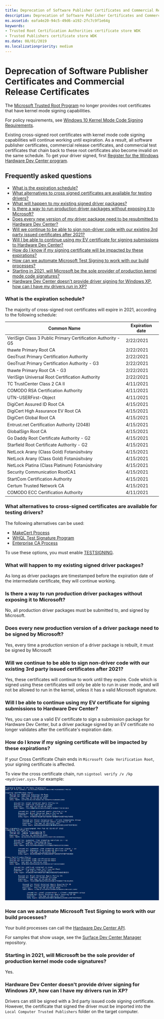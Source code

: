 ```yaml
---
title: Deprecation of Software Publisher Certificates and Commercial Release Certificates
description: Deprecation of Software Publisher Certificates and Commercial Release Certificates
ms.assetid: eafa4e20-94c5-49d6-a192-2fc7c9f1e64g
keywords:
- Trusted Root Certification Authorities certificate store WDK
- Trusted Publishers certificate store WDK
ms.date: 08/01/2019
ms.localizationpriority: medium
---
```


# Deprecation of Software Publisher Certificates and Commercial Release Certificates

The [Microsoft Trusted Root Program](https://docs.microsoft.com/security/trusted-root/program-requirements) no longer provides root certificates that have kernel mode signing capabilities.

For policy requirements, see [Windows 10 Kernel Mode Code Signing Requirements](https://docs.microsoft.com/security/trusted-root/program-requirements#f-windows-10-kernel-mode-code-signing-kmcs-requirements).

Existing cross-signed root certificates with kernel mode code signing capabilities will continue working until expiration.
As a result, all software publisher certificates, commercial release certificates, and commercial test certificates that chain back to these root certificates also become invalid on the same schedule.  To get your driver signed, first [Register for the Windows Hardware Dev Center program](https://docs.microsoft.com/windows-hardware/drivers/dashboard/register-for-the-hardware-program).

## Frequently asked questions
* [What is the expiration schedule?](#what-is-the-expiration-schedule)
* [What alternatives to cross signed certificates are available for testing drivers?](#what-alternatives-to-cross-signed-certificates-are-available-for-testing-drivers)
* [What will happen to my existing signed driver packages?](#what-will-happen-to-my-existing-signed-driver-packages)
* [Is there a way to run production driver packages without exposing it to Microsoft?](#is-there-a-way-to-run-production-driver-packages-without-exposing-it-to-microsoft)
* [Does every new version of my driver package need to be resubmitted to Hardware Dev Center?](#does-every-new-production-version-of-a-driver-package-need-to-be-signed-by-microsoft)
* [Will we continue to be able to sign non-driver code with our existing 3rd party issued certificates after 2021?](#will-we-continue-to-be-able-to-sign-non-driver-code-with-our-existing-3rd-party-issued-certificates-after-2021)
* [Will I be able to continue using my EV certificate for signing submissions to Hardware Dev Center?](#will-i-be-able-to-continue-using-my-ev-certificate-for-signing-submissions-to-hardware-dev-center)
* [How do I know if my signing certificate will be impacted by these expirations?](#how-do-i-know-if-my-signing-certificate-will-be-impacted-by-these-expirations)
* [How can we automate Microsoft Test Signing to work with our build processes?](#how-can-we-automate-microsoft-test-signing-to-work-with-our-build-processes)
* [Starting in 2021, will Microsoft be the sole provider of production kernel mode code signatures?](#starting-in-2021-will-microsoft-be-the-sole-provider-of-production-kernel-mode-code-signatures)
* [Hardware Dev Center doesn't provide driver signing for Windows XP, how can I have my drivers run in XP?](#hardware-dev-center-doesnt-provide-driver-signing-for-windows-xp-how-can-i-have-my-drivers-run-in-xp)

### What is the expiration schedule?

The majority of cross-signed root certificates will expire in 2021, according to the following schedule:

|Common Name| Expiration date|
|-----------|---------------|
|VeriSign Class 3 Public Primary Certification Authority - G5		|2/22/2021|
|thawte Primary Root CA		                                        |2/22/2021|
|GeoTrust Primary Certification Authority		                    |2/22/2021|
|GeoTrust Primary Certification Authority - G3		                |2/22/2021|
|thawte Primary Root CA - G3		                                |2/22/2021|
|VeriSign Universal Root Certification Authority		            |2/22/2021|
|TC TrustCenter Class 2 CA II		                                |4/11/2021|
|COMODO RSA Certification Authority		                            |4/11/2021|
|UTN-USERFirst-Object		                                        |4/11/2021|
|DigiCert Assured ID Root CA		                                |4/15/2021|
|DigiCert High Assurance EV Root CA		                            |4/15/2021|
|DigiCert Global Root CA		                                    |4/15/2021|
|Entrust.net Certification Authority (2048)		                    |4/15/2021|
|GlobalSign Root CA		                                            |4/15/2021|
|Go Daddy Root Certificate Authority - G2		                    |4/15/2021|
|Starfield Root Certificate Authority - G2		                    |4/15/2021|
|NetLock Arany (Class Gold) Fotanúsítvány		                    |4/15/2021|
|NetLock Arany (Class Gold) Fotanúsítvány		                    |4/15/2021|
|NetLock Platina (Class Platinum) Fotanúsítvány		                |4/15/2021|
|Security Communication RootCA1		                                |4/15/2021|
|StartCom Certification Authority		                            |4/15/2021|
|Certum Trusted Network CA		                                    |4/15/2021|
|COMODO ECC Certification Authority		                            |4/11/2021|

### What alternatives to cross-signed certificates are available for testing drivers?

The following alternatives can be used:

- [MakeCert Process](makecert-test-certificate.md)
- [WHQL Test Signature Program](whql-test-signature-program.md)
- [Enterprise CA Process](enterprise-ca-test-certificate.md)

To use these options, you must enable [TESTSIGNING](the-testsigning-boot-configuration-option.md).

### What will happen to my existing signed driver packages? 

As long as driver packages are timestamped before the expiration date of the intermediate certificate, they will continue working.

### Is there a way to run production driver packages without exposing it to Microsoft? 

No, all production driver packages must be submitted to, and signed by Microsoft. 

### Does every new production version of a driver package need to be signed by Microsoft?

Yes, every time a production version of a driver package is rebuilt, it must be signed by Microsoft

### Will we continue to be able to sign non-driver code with our existing 3rd party issued certificates after 2021?

Yes, these certificates will continue to work until they expire. Code which is signed using these certificates will only be able to run in user mode, and will not be allowed to run in the kernel, unless it has a valid Microsoft signature.

### Will I be able to continue using my EV certificate for signing submissions to Hardware Dev Center?  

Yes, you can use a valid EV certificate to sign a submission package for Hardware Dev Center, but a driver package signed by an EV certificate no longer validates after the certificate's expiration date. 

### How do I know if my signing certificate will be impacted by these expirations? 

If your Cross Certificate Chain ends in `Microsoft Code Verification Root`, your signing certificate is affected. 

To view the cross certificate chain, run `signtool verify /v /kp <mydriver.sys>`. For example:

![[Finding Cross Certificate Chain]](images/signtoolcrosssigexample.png)

### How can we automate Microsoft Test Signing to work with our build processes?

Your build processes can call the [Hardware Dev Center API](../dashboard/dashboard-api.md). 

For samples that show usage, see the [Surface Dev Center Manager](https://github.com/Microsoft/SDCM) repository.

### Starting in 2021, will Microsoft be the sole provider of production kernel mode code signatures? 

Yes.

### Hardware Dev Center doesn't provide driver signing for Windows XP, how can I have my drivers run in XP?

Drivers can still be signed with a 3rd party issued code signing certificate. However, the certificate that signed the driver must be imported into the `Local Computer Trusted Publishers` folder on the target computer. 
